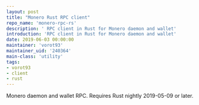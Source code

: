 ```yaml
---
layout: post
title: "Monero Rust RPC client"
repo_name: 'monero-rpc-rs'
description: ' RPC client in Rust for Monero daemon and wallet'
introduction: 'RPC client in Rust for Monero daemon and wallet'
date: 2019-06-03 00:00:00
maintainer: 'vorot93'
maintainer_uid: '240364'
main-class: 'utility'
tags:
- vorot93
- client
- rust
---
```


Monero daemon and wallet RPC. Requires Rust nightly 2019-05-09 or later.
